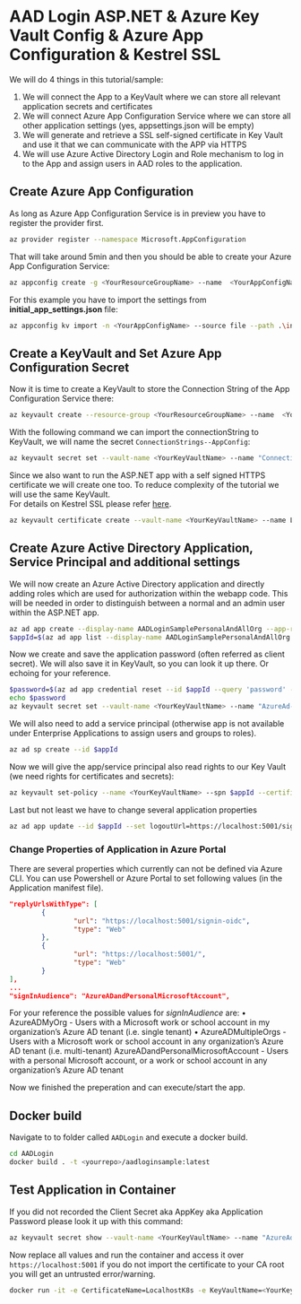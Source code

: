 # AAD Login ASP.NET & Azure Key Vault Config & Azure App Configuration & Kestrel SSL

We will do 4 things in this tutorial/sample:
1. We will connect the App to a KeyVault where we can store all relevant application secrets and certificates
2. We will connect Azure App Configuration Service where we can store all other application settings (yes, appsettings.json will be empty)
3. We will generate and retrieve a SSL self-signed certificate in Key Vault and use it that we can communicate with the APP via HTTPS
4. We will use Azure Active Directory Login and Role mechanism to log in to the App and assign users in AAD roles to the application.


## Create Azure App Configuration

As long as Azure App Configuration Service is in preview you have to register the provider first.
```bash
az provider register --namespace Microsoft.AppConfiguration
```
That will take around 5min and then you should be able to create your Azure App Configuration Service:
```bash
az appconfig create -g <YourResourceGroupName> --name  <YourAppConfigName> --location southeastasia
```
For this example you have to import the settings from __initial_app_settings.json__ file:
```bash
az appconfig kv import -n <YourAppConfigName> --source file --path .\initial_app_settings.json --format json --separator '-'
```

## Create a KeyVault and Set Azure App Configuration Secret
Now it is time to create a KeyVault to store the Connection String of the App Configuration Service there:
```bash
az keyvault create --resource-group <YourResourceGroupName> --name  <YourKeyVaultName> --location koreacentral
```
With the following command we can import the connectionString to KeyVault, we will name the secret `ConnectionStrings--AppConfig`:
```bash
az keyvault secret set --vault-name <YourKeyVaultName> --name "ConnectionStrings--AppConfig" --value $(az appconfig credential list -n <YourAppConfigName>  --query '[0].connectionString' -o tsv)
```

Since we also want to run the ASP.NET app with a self signed HTTPS certificate we will create one too. To reduce complexity of the tutorial we will use the same KeyVault. <br/>
For details on Kestrel SSL please refer [here](../SSL/README.md).
```bash
az keyvault certificate create --vault-name <YourKeyVaultName> --name LocalhostK8s --policy "@..\SSL\k8s_localhost_policy.json"
```

## Create Azure Active Directory Application, Service Principal and additional settings
We will now create an Azure Active Directory application and directly adding roles which are used for authorization within the webapp code. This will be needed in order to distinguish between a normal and an admin user within the ASP.NET app.
```bash
az ad app create --display-name AADLoginSamplePersonalAndAllOrg --app-roles "@app_roles_manifest.json" --available-to-other-tenants true  
$appId=$(az ad app list --display-name AADLoginSamplePersonalAndAllOrg --query '[0].appId' -o tsv)
```
Now we create and save the application password (often referred as client secret). We will also save it in KeyVault, so you can look it up there. Or echoing for your reference.
```bash
$password=$(az ad app credential reset --id $appId --query 'password' -o tsv)
echo $password
az keyvault secret set --vault-name <YourKeyVaultName> --name "AzureAd--ClientSecret" --value $password
```

We will also need to add a service principal (otherwise app is not available under Enterprise Applications to assign users and groups to roles).
```bash
az ad sp create --id $appId
```

Now we will give the app/service principal also read rights to our Key Vault (we need rights for certificates and secrets):
```bash
az keyvault set-policy --name <YourKeyVaultName> --spn $appId --certificate-permissions get list --secret-permissions get list
```

Last but not least we have to change several application properties
```bash
az ad app update --id $appId --set logoutUrl=https://localhost:5001/signout-oidc
```

### Change Properties of Application in Azure Portal
There are several properties which currently can not be defined via Azure CLI. You can use Powershell or Azure Portal to set following values (in the Application manifest file).<br/>

```json
"replyUrlsWithType": [
        {
                "url": "https://localhost:5001/signin-oidc",
                "type": "Web"
        },
        {
                "url": "https://localhost:5001/",
                "type": "Web"
        }
],
...
"signInAudience": "AzureADandPersonalMicrosoftAccount",
```

For your reference the possible values for _signInAudience_ are:
• AzureADMyOrg - Users with a Microsoft work or school account in my organization’s Azure AD tenant (i.e. single tenant)
• AzureADMultipleOrgs - Users with a Microsoft work or school account in any organization’s Azure AD tenant (i.e. multi-tenant)
AzureADandPersonalMicrosoftAccount - Users with a personal Microsoft account, or a work or school account in any organization’s Azure AD tenant

Now we finished the preperation and can execute/start the app.

## Docker build

Navigate to to folder called `AADLogin` and execute a docker build. 
```bash
cd AADLogin
docker build . -t <yourrepo>/aadloginsample:latest
```

## Test Application in Container

If you did not recorded the Client Secret aka AppKey aka Application Password please look it up with this command:
```bash
az keyvault secret show --vault-name <YourKeyVaultName> --name "AzureAd--ClientSecret"
```
Now replace all values and run the container and access it over `https://localhost:5001` if you do not import the certificate to your CA root you will get an untrusted error/warning.
```bash
docker run -it -e CertificateName=LocalhostK8s -e KeyVaultName=<YourKeyVaultName> -e AzureConnectionString="RunAs=App;AppId=<YourAppId>;TenantId=<YourTenantId>;AppKey=<YourAppKey>" -p 5001:443 <yourrepo>/aadloginsample:latest
```